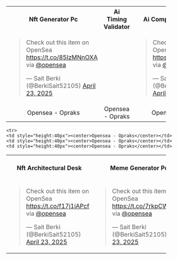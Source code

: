 <table style="width:85%">
  <tr>
    <th style="width:30%">Nft Generator Pc</th>
    <th style="width:30%">Ai Timing Validator</th>
    <th style="width:30%">Ai Computer Startup Pc</th>
  </tr>
  
  <tr>
  <td style="height:40px"><blockquote class="twitter-tweet" data-theme="dark"><p lang="en" dir="ltr">Check out this item on OpenSea <a href="https://t.co/85IzMNnOXA">https://t.co/85IzMNnOXA</a> via <a href="https://twitter.com/opensea?ref_src=twsrc%5Etfw">@opensea</a></p>&mdash; Sait Berki (@BerkiSait52105) <a href="https://twitter.com/BerkiSait52105/status/1914972881060036820?ref_src=twsrc%5Etfw">April 23, 2025</a></blockquote> <script async src="https://platform.twitter.com/widgets.js" charset="utf-8"></script>
 </td>
    
  <td style="height:40px"></td>
    
  <td style="height:40px"><blockquote class="twitter-tweet" data-theme="dark"><p lang="en" dir="ltr">Check out this item on OpenSea <a href="https://t.co/8Ys0r4Tqus">https://t.co/8Ys0r4Tqus</a> via <a href="https://twitter.com/opensea?ref_src=twsrc%5Etfw">@opensea</a></p>&mdash; Sait Berki (@BerkiSait52105) <a href="https://twitter.com/BerkiSait52105/status/1914977865201856899?ref_src=twsrc%5Etfw">April 23, 2025</a></blockquote> <script async src="https://platform.twitter.com/widgets.js" charset="utf-8"></script>
  </td>
    
</tr>

  <tr>
    <td style="height:40px"><center>Opensea - Opraks</center></td>
    <td style="height:40px"><center>Opensea - Opraks</center></td>
    <td style="height:40px"><center>Opensea - Opraks</center></td>
  </tr>
</table>

<table style="width:85%">
  <tr>
    <th style="width:30%">Nft Architectural Desk</th>
    <th style="width:30%">Meme Generator Pc</th>
    <th style="width:30%">Nft Create Studio</th>
  </tr>

  <tr>
   <td style="height:40px"><blockquote class="twitter-tweet" data-theme="dark"><p lang="en" dir="ltr">Check out this item on OpenSea <a href="https://t.co/f17j1jAPcf">https://t.co/f17j1jAPcf</a> via <a href="https://twitter.com/opensea?ref_src=twsrc%5Etfw">@opensea</a></p>&mdash; Sait Berki (@BerkiSait52105) <a href="https://twitter.com/BerkiSait52105/status/1914978522365313480?ref_src=twsrc%5Etfw">April 23, 2025</a></blockquote> <script async src="https://platform.twitter.com/widgets.js" charset="utf-8"></script>
 </td>
    
  <td style="height:40px"><blockquote class="twitter-tweet" data-theme="dark"><p lang="en" dir="ltr">Check out this item on OpenSea <a href="https://t.co/7rkpCWuoSS">https://t.co/7rkpCWuoSS</a> via <a href="https://twitter.com/opensea?ref_src=twsrc%5Etfw">@opensea</a></p>&mdash; Sait Berki (@BerkiSait52105) <a href="https://twitter.com/BerkiSait52105/status/1914978852624834698?ref_src=twsrc%5Etfw">April 23, 2025</a></blockquote> <script async src="https://platform.twitter.com/widgets.js" charset="utf-8"></script>
 </td>

  <td style="height:40px"></td>
  
  </tr>

    <tr>
    <td style="height:40px"><center>Opensea - Opraks</center></td>
    <td style="height:40px"><center>Opensea - Opraks</center></td>
    <td style="height:40px"><center>Opensea - Opraks</center></td>
  </tr>
</table>
